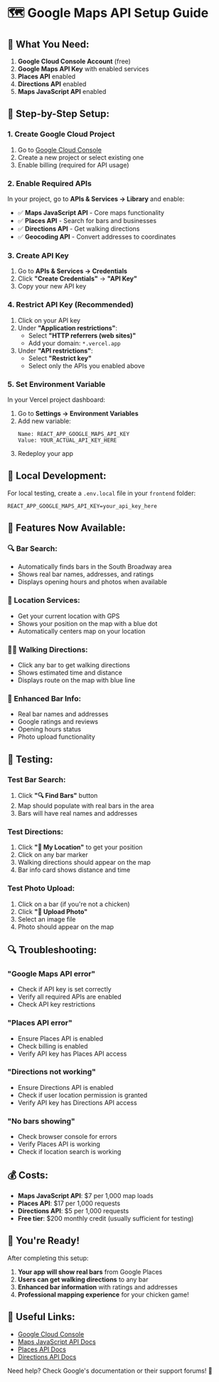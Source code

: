 # 🗺️ Google Maps API Setup Guide

## 🎯 **What You Need:**

1. **Google Cloud Console Account** (free)
2. **Google Maps API Key** with enabled services
3. **Places API** enabled
4. **Directions API** enabled
5. **Maps JavaScript API** enabled

## 🚀 **Step-by-Step Setup:**

### **1. Create Google Cloud Project**
1. Go to [Google Cloud Console](https://console.cloud.google.com/)
2. Create a new project or select existing one
3. Enable billing (required for API usage)

### **2. Enable Required APIs**
In your project, go to **APIs & Services → Library** and enable:

- ✅ **Maps JavaScript API** - Core maps functionality
- ✅ **Places API** - Search for bars and businesses
- ✅ **Directions API** - Get walking directions
- ✅ **Geocoding API** - Convert addresses to coordinates

### **3. Create API Key**
1. Go to **APIs & Services → Credentials**
2. Click **"Create Credentials"** → **"API Key"**
3. Copy your new API key

### **4. Restrict API Key (Recommended)**
1. Click on your API key
2. Under **"Application restrictions"**:
   - Select **"HTTP referrers (web sites)"**
   - Add your domain: `*.vercel.app`
3. Under **"API restrictions"**:
   - Select **"Restrict key"**
   - Select only the APIs you enabled above

### **5. Set Environment Variable**
In your Vercel project dashboard:

1. Go to **Settings → Environment Variables**
2. Add new variable:
   ```
   Name: REACT_APP_GOOGLE_MAPS_API_KEY
   Value: YOUR_ACTUAL_API_KEY_HERE
   ```
3. Redeploy your app

## 🔧 **Local Development:**

For local testing, create a `.env.local` file in your `frontend` folder:

```env
REACT_APP_GOOGLE_MAPS_API_KEY=your_api_key_here
```

## 📱 **Features Now Available:**

### **🔍 Bar Search:**
- Automatically finds bars in the South Broadway area
- Shows real bar names, addresses, and ratings
- Displays opening hours and photos when available

### **📍 Location Services:**
- Get your current location with GPS
- Shows your position on the map with a blue dot
- Automatically centers map on your location

### **🚶‍♂️ Walking Directions:**
- Click any bar to get walking directions
- Shows estimated time and distance
- Displays route on the map with blue line

### **🍺 Enhanced Bar Info:**
- Real bar names and addresses
- Google ratings and reviews
- Opening hours status
- Photo upload functionality

## 🧪 **Testing:**

### **Test Bar Search:**
1. Click **"🔍 Find Bars"** button
2. Map should populate with real bars in the area
3. Bars will have real names and addresses

### **Test Directions:**
1. Click **"📍 My Location"** to get your position
2. Click on any bar marker
3. Walking directions should appear on the map
4. Bar info card shows distance and time

### **Test Photo Upload:**
1. Click on a bar (if you're not a chicken)
2. Click **"📁 Upload Photo"**
3. Select an image file
4. Photo should appear on the map

## 🔍 **Troubleshooting:**

### **"Google Maps API error"**
- Check if API key is set correctly
- Verify all required APIs are enabled
- Check API key restrictions

### **"Places API error"**
- Ensure Places API is enabled
- Check billing is enabled
- Verify API key has Places API access

### **"Directions not working"**
- Ensure Directions API is enabled
- Check if user location permission is granted
- Verify API key has Directions API access

### **"No bars showing"**
- Check browser console for errors
- Verify Places API is working
- Check if location search is working

## 💰 **Costs:**

- **Maps JavaScript API**: $7 per 1,000 map loads
- **Places API**: $17 per 1,000 requests
- **Directions API**: $5 per 1,000 requests
- **Free tier**: $200 monthly credit (usually sufficient for testing)

## 🎉 **You're Ready!**

After completing this setup:
1. **Your app will show real bars** from Google Places
2. **Users can get walking directions** to any bar
3. **Enhanced bar information** with ratings and addresses
4. **Professional mapping experience** for your chicken game!

## 🔗 **Useful Links:**

- [Google Cloud Console](https://console.cloud.google.com/)
- [Maps JavaScript API Docs](https://developers.google.com/maps/documentation/javascript)
- [Places API Docs](https://developers.google.com/maps/documentation/places/web-service)
- [Directions API Docs](https://developers.google.com/maps/documentation/directions)

Need help? Check Google's documentation or their support forums! 🚀 